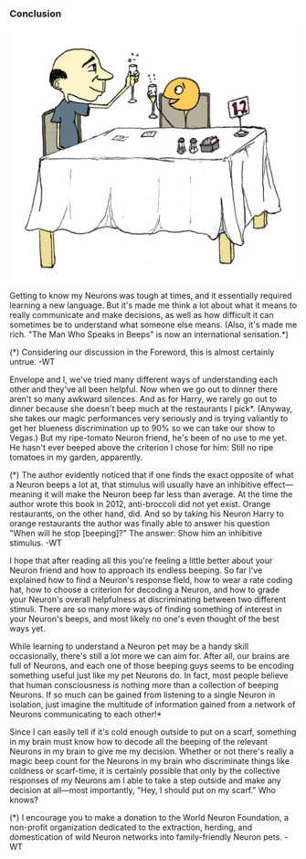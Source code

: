 ### Conclusion

<img id="im-19" src="images/19.jpeg">

Getting to know my Neurons was tough at times, and it essentially required learning a new language. But it's made me think a lot about what it means to really communicate and make decisions, as well as how difficult it can sometimes be to understand what someone else means. (Also, it's made me rich. "The Man Who Speaks in Beeps" is now an international sensation.*)

<p class="ed-note">
(*) Considering our discussion in the Foreword, this is almost certainly untrue. -WT
</p>

Envelope and I, we've tried many different ways of understanding each other and they've all been helpful. Now when we go out to dinner there aren't so many awkward silences. And as for Harry, we rarely go out to dinner because she doesn't beep much at the restaurants I pick*. (Anyway, she takes our magic performances very seriously and is trying valiantly to get her blueness discrimination up to 90% so we can take our show to Vegas.) But my ripe-tomato Neuron friend, he's been of no use to me yet. He hasn't ever beeped above the criterion I chose for him: Still no ripe tomatoes in my garden, apparently.

<p class="ed-note">
(*) The author evidently noticed that if one finds the exact opposite of what a Neuron beeps a lot at, that stimulus will usually have an inhibitive effect&mdash;meaning it will make the Neuron beep far less than average. At the time the author wrote this book in 2012, anti-broccoli did not yet exist. Orange restaurants, on the other hand, did. And so by taking his Neuron Harry to orange restaurants the author was finally able to answer his question "When will he stop [beeping]?" The answer: Show him an inhibitive stimulus. -WT
</p>

I hope that after reading all this you're feeling a little better about your Neuron friend and how to approach its endless beeping. So far I've explained how to find a Neuron's response field, how to wear a rate coding hat, how to choose a criterion for decoding a Neuron, and how to grade your Neuron's overall helpfulness at discriminating between two different stimuli. There are so many more ways of finding something of interest in your Neuron's beeps, and most likely no one's even thought of the best ways yet.

While learning to understand a Neuron pet may be a handy skill occasionally, there's still a lot more we can aim for. After all, our brains are full of Neurons, and each one of those beeping guys seems to be encoding something useful just like my pet Neurons do. In fact, most people believe that human consciousness is nothing more than a collection of beeping Neurons. If so much can be gained from listening to a single Neuron in isolation, just imagine the multitude of information gained from a network of Neurons communicating to each other!*

Since I can easily tell if it's cold enough outside to put on a scarf, something in my brain must know how to decode all the beeping of the relevant Neurons in my brain to give me my decision. Whether or not there's really a magic beep count for the Neurons in my brain who discriminate things like coldness or scarf-time, it is certainly possible that only by the collective responses of my Neurons am I able to take a step outside and make any decision at all&mdash;most importantly, "Hey, I should put on my scarf." Who knows?

<p class="ed-note">
(*) I encourage you to make a donation to the World Neuron Foundation, a non-profit organization dedicated to the extraction, herding, and domestication of wild Neuron networks into family-friendly Neuron pets. -WT
</p>
